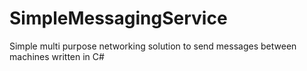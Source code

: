 # SimpleMessagingService
Simple multi purpose networking solution to send messages between machines written in C#
